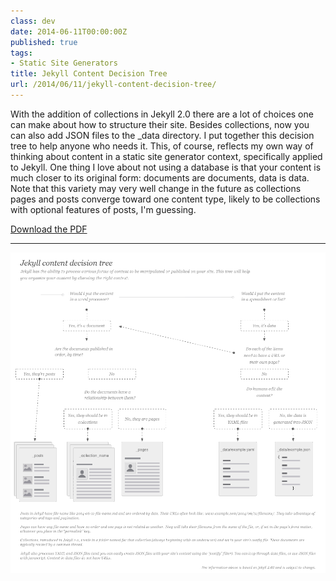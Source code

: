 ```yaml
---
class: dev
date: 2014-06-11T00:00:00Z
published: true
tags:
- Static Site Generators
title: Jekyll Content Decision Tree
url: /2014/06/11/jekyll-content-decision-tree/
---
```


With the addition of collections in Jekyll 2.0 there are a lot of choices one can make about how to structure their site. Besides collections, now you can also add JSON files to the _data directory. I put together this decision tree to help anyone who needs it. This, of course, reflects my own way of thinking about content in a static site generator context, specifically applied to Jekyll. One thing I love about not using a database is that your content is much closer to its original form: documents are documents, data is data. Note that this variety may very well change in the future as collections pages and posts converge toward one content type, likely to be collections with optional features of posts, I'm guessing.


[Download the PDF](/assets/files/jekyll-content-140611_v1.pdf)

---

![](/assets/img/jekyll-content-140611_v1.png)